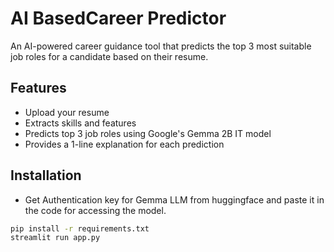 # AI BasedCareer Predictor

An AI-powered career guidance tool that predicts the top 3 most suitable job roles for a candidate based on their resume.

## Features
- Upload your resume
- Extracts skills and features
- Predicts top 3 job roles using Google's Gemma 2B IT model
- Provides a 1-line explanation for each prediction

## Installation
- Get Authentication key for Gemma LLM from huggingface and paste it in the code for accessing the model.
```bash
pip install -r requirements.txt
streamlit run app.py
